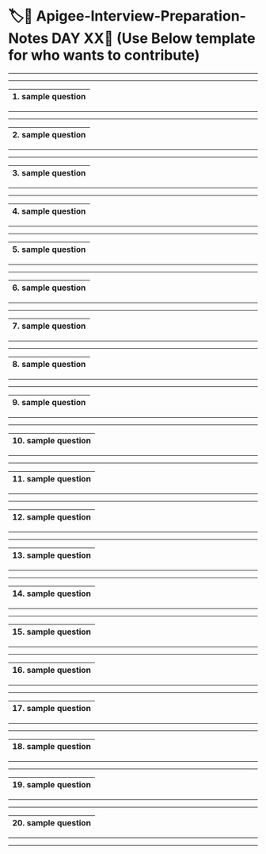 # :label::bookmark: Apigee-Interview-Preparation-Notes DAY XX:high_brightness: (Use Below template for who wants to contribute)
---
---
|1. sample question|
|:------------|

---
---
|2. sample question|
|:------------|

---
---
|3. sample question|
|:------------|

---
---
|4. sample question|
|:------------|

---
---
|5. sample question|
|:---------------------------
---
---
|6. sample question|
|:-----------------|

---
---
|7. sample question|
|:-----------------|

---
---
|8. sample question|
|:--------------------|

---
---
|9. sample question|
|:--------------------|

---
---
|10. sample question|
|:--------------------|

---
---
|11. sample question|
|:------------|

---
---
|12. sample question|
|:------------|

---
---
|13. sample question|
|:------------|

---
---
|14. sample question|
|:------------|

---
---
|15. sample question|
|:---------------------------
---
---
|16. sample question|
|:-----------------|

---
---
|17. sample question|
|:-----------------|

---
---
|18. sample question|
|:--------------------|

---
---
|19. sample question|
|:--------------------|

---
---
|20. sample question|
|:--------------------|

---
---
